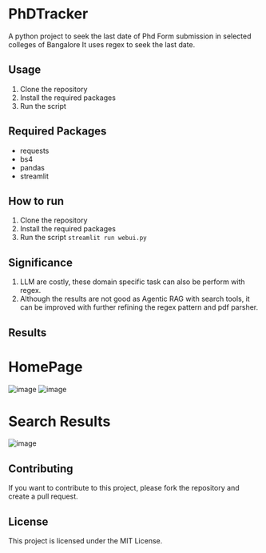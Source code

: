 # PhDTracker
A python project to seek the last date of Phd Form submission in selected colleges of Bangalore
It uses regex to seek the last date. 

## Usage
1. Clone the repository
2. Install the required packages
3. Run the script

## Required Packages
- requests
- bs4
- pandas
- streamlit

## How to run
1. Clone the repository
2. Install the required packages
3. Run the script 
```streamlit run webui.py```

## Significance
1. LLM are costly, these domain specific task can also be perform with regex.
2. Although the results are not good as Agentic RAG with search tools, it can be improved with further refining the regex pattern
and pdf parsher.

## Results

# HomePage
![image](media/homepage/image0.png)
![image](media/homepage/image1.png)

# Search Results
![image](media/result/image.png)

## Contributing
If you want to contribute to this project, please fork the repository and create a pull request.

## License
This project is licensed under the MIT License.
